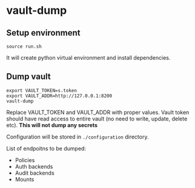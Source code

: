 # vault-dump

## Setup environment

```
source run.sh
```
It will create python virtual environment and install dependencies.

## Dump vault

```
export VAULT_TOKEN=s.token
export VAULT_ADDR=http://127.0.0.1:8200
vault-dump
```

Replace VAULT_TOKEN and VAULT_ADDR with proper values. Vault token should have read access to entire vault (no need to write, update, delete etc). **This will not dump any secrets**

Configuration will be stored in `./configuration` directory.

List of endpoitns to be dumped:
* Policies
* Auth backends
* Audit backends
* Mounts
